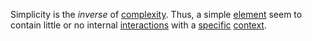 Simplicity is the *inverse* of [complexity](https://github.com/gcassel/Modular-Organization-Terminology/blob/master/terms/complexity.md).   Thus, a simple [element](https://github.com/gcassel/Modular-Organization-Terminology/blob/master/terms/element.md) seem to contain little or no internal [interactions](https://github.com/gcassel/Modular-Organization-Terminology/blob/master/terms/interaction.md) with a [specific](https://github.com/gcassel/Modular-Organization-Terminology/blob/master/terms/specific.md) [context](https://github.com/gcassel/Modular-Organization-Terminology/blob/master/terms/context.md). 
